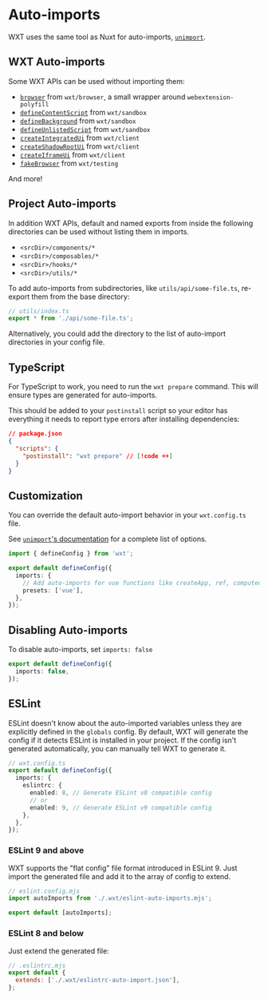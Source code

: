 # Auto-imports

WXT uses the same tool as Nuxt for auto-imports, [`unimport`](https://github.com/unjs/unimport).

## WXT Auto-imports

Some WXT APIs can be used without importing them:

- [`browser`](/api/reference/wxt/browser/variables/browser) from `wxt/browser`, a small wrapper around `webextension-polyfill`
- [`defineContentScript`](/api/reference/wxt/sandbox/functions/defineContentScript) from `wxt/sandbox`
- [`defineBackground`](/api/reference/wxt/sandbox/functions/defineBackground) from `wxt/sandbox`
- [`defineUnlistedScript`](/api/reference/wxt/sandbox/functions/defineUnlistedScript) from `wxt/sandbox`
- [`createIntegratedUi`](/api/reference/wxt/client/functions/createIntegratedUi) from `wxt/client`
- [`createShadowRootUi`](/api/reference/wxt/client/functions/createShadowRootUi) from `wxt/client`
- [`createIframeUi`](/api/reference/wxt/client/functions/createIframeUi) from `wxt/client`
- [`fakeBrowser`](/api/reference/wxt/testing/variables/fakeBrowser) from `wxt/testing`

And more!

## Project Auto-imports

In addition WXT APIs, default and named exports from inside the following directories can be used without listing them in imports.

- `<srcDir>/components/*`
- `<srcDir>/composables/*`
- `<srcDir>/hooks/*`
- `<srcDir>/utils/*`

To add auto-imports from subdirectories, like `utils/api/some-file.ts`, re-export them from the base directory:

```ts
// utils/index.ts
export * from './api/some-file.ts';
```

Alternatively, you could add the directory to the list of auto-import directories in your config file.

## TypeScript

For TypeScript to work, you need to run the `wxt prepare` command. This will ensure types are generated for auto-imports.

This should be added to your `postinstall` script so your editor has everything it needs to report type errors after installing dependencies:

```json
// package.json
{
  "scripts": {
    "postinstall": "wxt prepare" // [!code ++]
  }
}
```

## Customization

You can override the default auto-import behavior in your `wxt.config.ts` file.

See [`unimport`'s documentation](https://github.com/unjs/unimport#configurations) for a complete list of options.

```ts
import { defineConfig } from 'wxt';

export default defineConfig({
  imports: {
    // Add auto-imports for vue functions like createApp, ref, computed, watch, toRaw, etc...
    presets: ['vue'],
  },
});
```

## Disabling Auto-imports

To disable auto-imports, set `imports: false`

```ts
export default defineConfig({
  imports: false,
});
```

## ESLint

ESLint doesn't know about the auto-imported variables unless they are explicitly defined in the `globals` config. By default, WXT will generate the config if it detects ESLint is installed in your project. If the config isn't generated automatically, you can manually tell WXT to generate it.

```ts
// wxt.config.ts
export default defineConfig({
  imports: {
    eslintrc: {
      enabled: 8, // Generate ESLint v8 compatible config
      // or
      enabled: 9, // Generate ESLint v9 compatible config
    },
  },
});
```

### ESLint 9 and above

WXT supports the "flat config" file format introduced in ESLint 9. Just import the generated file and add it to the array of config to extend.

```js
// eslint.config.mjs
import autoImports from './.wxt/eslint-auto-imports.mjs';

export default [autoImports];
```

### ESLint 8 and below

Just extend the generated file:

```js
// .eslintrc.mjs
export default {
  extends: ['./.wxt/eslintrc-auto-import.json'],
};
```
